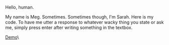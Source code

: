 
Hello, human.

My name is Meg. Sometimes. Sometimes though, I'm Sarah. Here is my code. To have me utter a response to whatever wacky thing you state or ask me, simply press enter after writing something in the textbox. 

[Demo](http://34.130.94.99/)\
